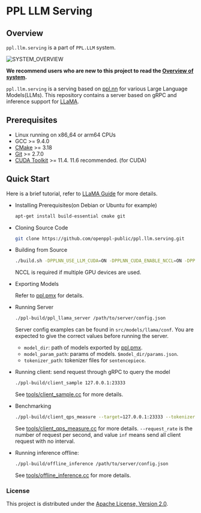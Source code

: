 # PPL LLM Serving

## Overview

`ppl.llm.serving` is a part of `PPL.LLM` system.

![SYSTEM_OVERVIEW](https://github.com/openppl-public/ppl.nn/blob/master/docs/images/llm-system-overview.png)

**We recommend users who are new to this project to read the [Overview of system](https://github.com/openppl-public/ppl.nn/blob/master/docs/en/llm-system-overview.md).**

`ppl.llm.serving` is a serving based on [ppl.nn](https://github.com/openppl-public/ppl.nn) for various Large Language Models(LLMs). This repository contains a server based on gRPC and inference support for [LLaMA](https://github.com/facebookresearch/llama).

## Prerequisites

* Linux running on x86_64 or arm64 CPUs
* GCC >= 9.4.0
* [CMake](https://cmake.org/download/) >= 3.18
* [Git](https://git-scm.com/downloads) >= 2.7.0
* [CUDA Toolkit](https://developer.nvidia.com/cuda-toolkit-archive) >= 11.4. 11.6 recommended. (for CUDA)

## Quick Start

Here is a brief tutorial, refer to [LLaMA Guide](docs/llama_guide.md) for more details.

* Installing Prerequisites(on Debian or Ubuntu for example)

    ```bash
    apt-get install build-essential cmake git
    ```

* Cloning Source Code

    ```bash
    git clone https://github.com/openppl-public/ppl.llm.serving.git
    ```

* Building from Source

    ```bash
    ./build.sh -DPPLNN_USE_LLM_CUDA=ON -DPPLNN_CUDA_ENABLE_NCCL=ON -DPPLNN_ENABLE_CUDA_JIT=OFF -DPPLNN_CUDA_ARCHITECTURES="'80;86;87'" -DPPLCOMMON_CUDA_ARCHITECTURES="'80;86;87'"
    ```

    NCCL is required if multiple GPU devices are used.

* Exporting Models

    Refer to [ppl.pmx](https://github.com/openppl-public/ppl.pmx) for details.

* Running Server

    ```bash
    ./ppl-build/ppl_llama_server /path/to/server/config.json
    ```

    Server config examples can be found in `src/models/llama/conf`. You are expected to give the correct values before running the server.

    - `model_dir`: path of models exported by [ppl.pmx](https://github.com/openppl-public/ppl.pmx).
    - `model_param_path`: params of models. `$model_dir/params.json`.
    - `tokenizer_path`: tokenizer files for `sentencepiece`.

* Running client: send request through gRPC to query the model

    ```bash
    ./ppl-build/client_sample 127.0.0.1:23333
    ```
    See [tools/client_sample.cc](tools/client_sample.cc) for more details.

* Benchmarking

    ```bash
    ./ppl-build/client_qps_measure --target=127.0.0.1:23333 --tokenizer=/path/to/tokenizer/path --dataset=tools/samples_1024.json --request_rate=inf
    ```
    See [tools/client_qps_measure.cc](tools/client_qps_measure.cc) for more details. `--request_rate` is the number of request per second, and value `inf` means send all client request with no interval.

* Running inference offline:

    ```bash
    ./ppl-build/offline_inference /path/to/server/config.json
    ```
    See [tools/offline_inference.cc](tools/offline_inference.cc) for more details.

### License

This project is distributed under the [Apache License, Version 2.0](LICENSE).
